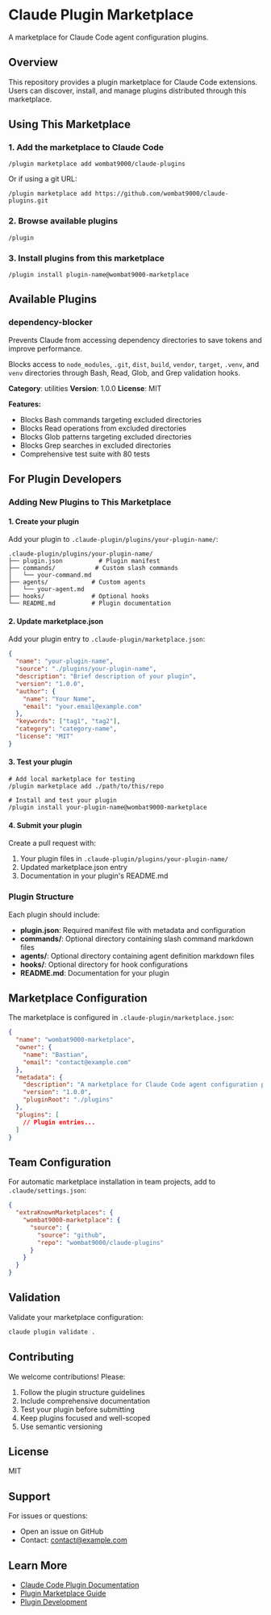 # Claude Plugin Marketplace

A marketplace for Claude Code agent configuration plugins.

## Overview

This repository provides a plugin marketplace for Claude Code extensions. Users can discover, install, and manage plugins distributed through this marketplace.

## Using This Marketplace

### 1. Add the marketplace to Claude Code

```shell
/plugin marketplace add wombat9000/claude-plugins
```

Or if using a git URL:

```shell
/plugin marketplace add https://github.com/wombat9000/claude-plugins.git
```

### 2. Browse available plugins

```shell
/plugin
```

### 3. Install plugins from this marketplace

```shell
/plugin install plugin-name@wombat9000-marketplace
```

## Available Plugins

### dependency-blocker

Prevents Claude from accessing dependency directories to save tokens and improve performance.

Blocks access to `node_modules`, `.git`, `dist`, `build`, `vendor`, `target`, `.venv`, and `venv` directories through Bash, Read, Glob, and Grep validation hooks.

**Category**: utilities
**Version**: 1.0.0
**License**: MIT

**Features:**
- Blocks Bash commands targeting excluded directories
- Blocks Read operations from excluded directories
- Blocks Glob patterns targeting excluded directories
- Blocks Grep searches in excluded directories
- Comprehensive test suite with 80 tests

## For Plugin Developers

### Adding New Plugins to This Marketplace

#### 1. Create your plugin

Add your plugin to `.claude-plugin/plugins/your-plugin-name/`:

```
.claude-plugin/plugins/your-plugin-name/
├── plugin.json          # Plugin manifest
├── commands/           # Custom slash commands
│   └── your-command.md
├── agents/            # Custom agents
│   └── your-agent.md
├── hooks/             # Optional hooks
└── README.md          # Plugin documentation
```

#### 2. Update marketplace.json

Add your plugin entry to `.claude-plugin/marketplace.json`:

```json
{
  "name": "your-plugin-name",
  "source": "./plugins/your-plugin-name",
  "description": "Brief description of your plugin",
  "version": "1.0.0",
  "author": {
    "name": "Your Name",
    "email": "your.email@example.com"
  },
  "keywords": ["tag1", "tag2"],
  "category": "category-name",
  "license": "MIT"
}
```

#### 3. Test your plugin

```shell
# Add local marketplace for testing
/plugin marketplace add ./path/to/this/repo

# Install and test your plugin
/plugin install your-plugin-name@wombat9000-marketplace
```

#### 4. Submit your plugin

Create a pull request with:
1. Your plugin files in `.claude-plugin/plugins/your-plugin-name/`
2. Updated marketplace.json entry
3. Documentation in your plugin's README.md

### Plugin Structure

Each plugin should include:

- **plugin.json**: Required manifest file with metadata and configuration
- **commands/**: Optional directory containing slash command markdown files
- **agents/**: Optional directory containing agent definition markdown files
- **hooks/**: Optional directory for hook configurations
- **README.md**: Documentation for your plugin

## Marketplace Configuration

The marketplace is configured in `.claude-plugin/marketplace.json`:

```json
{
  "name": "wombat9000-marketplace",
  "owner": {
    "name": "Bastian",
    "email": "contact@example.com"
  },
  "metadata": {
    "description": "A marketplace for Claude Code agent configuration plugins",
    "version": "1.0.0",
    "pluginRoot": "./plugins"
  },
  "plugins": [
    // Plugin entries...
  ]
}
```

## Team Configuration

For automatic marketplace installation in team projects, add to `.claude/settings.json`:

```json
{
  "extraKnownMarketplaces": {
    "wombat9000-marketplace": {
      "source": {
        "source": "github",
        "repo": "wombat9000/claude-plugins"
      }
    }
  }
}
```

## Validation

Validate your marketplace configuration:

```bash
claude plugin validate .
```

## Contributing

We welcome contributions! Please:

1. Follow the plugin structure guidelines
2. Include comprehensive documentation
3. Test your plugin before submitting
4. Keep plugins focused and well-scoped
5. Use semantic versioning

## License

MIT

## Support

For issues or questions:
- Open an issue on GitHub
- Contact: contact@example.com

## Learn More

- [Claude Code Plugin Documentation](https://docs.claude.com/en/docs/claude-code/plugins)
- [Plugin Marketplace Guide](https://docs.claude.com/en/docs/claude-code/plugin-marketplaces)
- [Plugin Development](https://docs.claude.com/en/docs/claude-code/plugins#develop-more-complex-plugins)